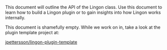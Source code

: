This document will outline the API of the Lingon class. Use this document to learn how to build a Lingon plugin or to gain insights into how Lingon works internally.

This document is shamefully empty. While we work on in, take a look at the plugin template project at:

[jpettersson/lingon-plugin-template](https://github.com/jpettersson/lingon-plugin-template)
